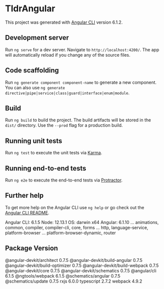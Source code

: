 # TldrAngular

This project was generated with [Angular CLI](https://github.com/angular/angular-cli) version 6.1.2.

## Development server

Run `ng serve` for a dev server. Navigate to `http://localhost:4200/`. The app will automatically reload if you change any of the source files.

## Code scaffolding

Run `ng generate component component-name` to generate a new component. You can also use `ng generate directive|pipe|service|class|guard|interface|enum|module`.

## Build

Run `ng build` to build the project. The build artifacts will be stored in the `dist/` directory. Use the `--prod` flag for a production build.

## Running unit tests

Run `ng test` to execute the unit tests via [Karma](https://karma-runner.github.io).

## Running end-to-end tests

Run `ng e2e` to execute the end-to-end tests via [Protractor](http://www.protractortest.org/).

## Further help

To get more help on the Angular CLI use `ng help` or go check out the [Angular CLI README](https://github.com/angular/angular-cli/blob/master/README.md).

Angular CLI: 6.1.5
Node: 12.13.1
OS: darwin x64
Angular: 6.1.10
... animations, common, compiler, compiler-cli, core, forms
... http, language-service, platform-browser
... platform-browser-dynamic, router

Package                           Version
-----------------------------------------------------------
@angular-devkit/architect         0.7.5
@angular-devkit/build-angular     0.7.5
@angular-devkit/build-optimizer   0.7.5
@angular-devkit/build-webpack     0.7.5
@angular-devkit/core              0.7.5
@angular-devkit/schematics        0.7.5
@angular/cli                      6.1.5
@ngtools/webpack                  6.1.5
@schematics/angular               0.7.5
@schematics/update                0.7.5
rxjs                              6.0.0
typescript                        2.7.2
webpack                           4.9.2